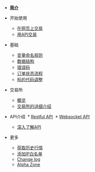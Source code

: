 
* [__简介__](/README.md)

* 开始使用
  * [在网页上交易](/getting-started/website-user)
  * [用API交易](/getting-started/api-user)


* 基础
  * [变量命名规则](/instruction/naming-rules)
  * [数据结构](/instruction/data-structure)
  * [错误码](/instruction/error-code)
  * [订单状态流程](/instruction/order-status)
  * [标的代码调整](/instruction/symbol-name-modify)

* 交易所
  * [概览](/exchange-overview)
  * [交易所的详细介绍](/exchange-details)

* API介绍
  * [Restful API](/api-refer/rest-api)
  * [Websocket API](/api-refer/ws-api)
  * [深入了解API](/api-refer/swagger)

* 更多
  * [获取历史行情](/more/historical-data)
  * [添加IP白名单](/more/ip-white-list)
  * [Change log](/more/change-log)
  * [Alpha Zone](/more/alpha-zone)

